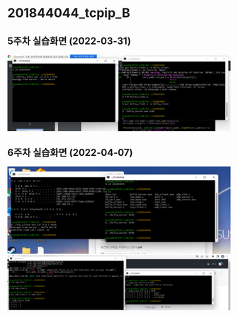 # 201844044_tcpip_B

## 5주차 실습화면 (2022-03-31)
<img width="" height="" src=./pic/5주차실습화면.png></img>

## 6주차 실습화면 (2022-04-07)
<img width="" height="" src=./pic/tcp.png></img>
<img width="" height="" src=./pic/udp5주차.png></img>
